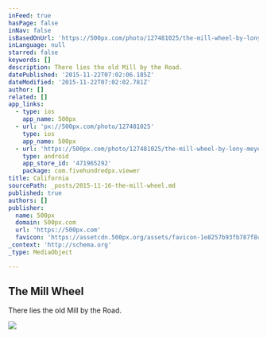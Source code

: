 ```yaml
---
inFeed: true
hasPage: false
inNav: false
isBasedOnUrl: 'https://500px.com/photo/127481025/the-mill-wheel-by-lony-meyer'
inLanguage: null
starred: false
keywords: []
description: There lies the old Mill by the Road.
datePublished: '2015-11-22T07:02:06.185Z'
dateModified: '2015-11-22T07:02:02.781Z'
author: []
related: []
app_links:
  - type: ios
    app_name: 500px
  - url: 'px://500px.com/photo/127481025'
    type: ios
    app_name: 500px
  - url: 'https://500px.com/photo/127481025/the-mill-wheel-by-lony-meyer'
    type: android
    app_store_id: '471965292'
    package: com.fivehundredpx.viewer
title: California
sourcePath: _posts/2015-11-16-the-mill-wheel.md
published: true
authors: []
publisher:
  name: 500px
  domain: 500px.com
  url: 'https://500px.com'
  favicon: 'https://assetcdn.500px.org/assets/favicon-1e8257b93fb787f8ceb66b5522ee853c.ico'
_context: 'http://schema.org'
_type: MediaObject

---
```

<article style=""><h1>The Mill Wheel</h1><p>There lies the old Mill by the Road.</p><img src="https://drscdn.500px.org/photo/127481025/m%3D2048/3992b7a7e69157221c7e70ffa296d457" /></article>